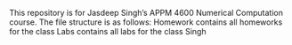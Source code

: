This repository is for Jasdeep Singh’s APPM 4600 Numerical Computation course. The file structure is as follows: 
Homework contains all homeworks for the class
Labs contains all labs for the class
Singh
